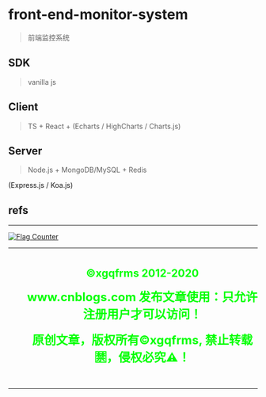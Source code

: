 # front-end-monitor-system

> 前端监控系统


## SDK

> vanilla js


## Client

> TS + React + (Echarts / HighCharts / Charts.js)


## Server

> Node.js + MongoDB/MySQL + Redis

(Express.js / Koa.js)



## refs



***

<div>
  <a href="https://info.flagcounter.com/QIXi">
    <img src="https://s11.flagcounter.com/count2/QIXi/bg_000000/txt_00FF00/border_FF00FF/columns_3/maxflags_12/viewers_0/labels_1/pageviews_1/flags_0/percent_1/" alt="Flag Counter" border="0">
  </a>
</div>


***

<blockquote style="display: flex; flex-flow: column; align-items: center; justify-content: center; text-align: center; border: none;">
  <h3><strong><span style="font-size: 16pt; color: #00ff00;">&copy;xgqfrms 2012-<span data-uid="copyright-aside">2020</span></strong></span</h3>
  <p><span style="font-size: 18pt; color: #00ff00;"><strong>www.cnblogs.com 发布文章使用：只允许注册用户才可以访问！</strong></span></p>
  <p><span style="font-size: 18pt; color: #00ff00;"><strong>原创文章，版权所有©️xgqfrms, 禁止转载 🈲️，侵权必究⚠️！</strong></span></p>
</blockquote>

***
